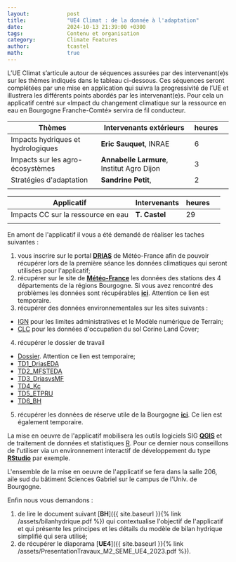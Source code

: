 ```yaml
---
layout:            post
title:             "UE4 Climat : de la donnée à l'adaptation"
date:              2024-10-13 21:39:00 +0300
tags:              Contenu et organisation
category:          Climate Features
author:            tcastel
math:              true
---
```


L’UE Climat s’articule autour de séquences assurées par des intervenant(e)s sur les thèmes indiqués dans le tableau ci-dessous. Ces séquences seront complétées par une mise en application qui suivra la progressivité de l’UE et illustrera les différents points abordés par les intervenant(e)s. Pour cela un applicatif centré sur «Impact du changement climatique sur la ressource en eau en Bourgogne Franche-Comté» servira de fil conducteur.

| Thèmes                             | Intervenants extérieurs                    | heures |   |
|------------------------------------|--------------------------------------------|--------|---|
| Impacts hydriques et hydrologiques | **Eric Sauquet**, INRAE                    | 6      |   |
| Impacts sur les agro-écosystèmes   | **Annabelle Larmure**, Institut Agro Dijon | 3      |   |
| Stratégies d'adaptation            | **Sandrine Petit**,                        | 2      |   |
|                                    |                                            |        |   |

| Applicatif                         | Intervenants  | heures |   |
|------------------------------------|---------------|--------|---|
| Impacts CC sur la ressource en eau | **T. Castel** | 29     |   |
|                                    |               |        |   |


En amont de l'applicatif il vous a été demandé de réaliser les taches suivantes :

1. vous inscrire sur le portal [**DRIAS**](http://www.drias-climat.fr/) de Météo-France afin de pouvoir récupérer lors de la première séance les données climatiques qui seront utilisées pour l'applicatif;
2. récupérer sur le site de [**Météo-France**](https://meteo.data.gouv.fr/) les données des stations des 4 départements de la régions Bourgogne. Si vous avez rencontré des problèmes les données sont récupérables [**ici**](https://filesender.renater.fr/?s=download&token=11324f87-7926-4e64-b341-34cb826c150a). Attention ce lien est temporaire.
3. récupérer des données environnementales sur les sites suivants :
  * [IGN](https://geoservices.ign.fr/documentation/diffusion/telechargement-donnees-libres.html) pour les limites administratives et le Modèle numérique de Terrain;
  * [CLC](https://www.statistiques.developpement-durable.gouv.fr/corine-land-cover-0) pour les données d'occupation du sol Corine Land Cover;
4. récupérer le dossier de travail
  * [Dossier](https://filesender.renater.fr/?s=download&token=f17d54ba-c183-4aa9-89b7-d56827350b04). Attention ce lien est temporaire;
  * [TD1_DriasEDA](https://github.com/thierrycastel/tcnotebook/blob/master/M2SEME_UE4/TD1_DriasEDA.R)
  * [TD2_MFSTEDA](https://github.com/thierrycastel/tcnotebook/blob/master/M2SEME_UE4/TD2_MFSTEDA.R)
  * [TD3_DriasvsMF](https://github.com/thierrycastel/tcnotebook/blob/master/M2SEME_UE4/TD3_DriasvsMF.R)
  * [TD4_Kc](https://github.com/thierrycastel/tcnotebook/blob/master/M2SEME_UE4/TD4_Kcjj.R)
  * [TD5_ETPRU](https://github.com/thierrycastel/tcnotebook/blob/master/M2SEME_UE4/TD5_ETPRU.R)
  * [TD6_BH](https://github.com/thierrycastel/tcnotebook/blob/master/M2SEME_UE4/TD6_BH.R)

5. récupérer les données de réserve utile de la Bourgogne [**ici**](https://filesender.renater.fr/?s=download&token=1968da6f-779f-4f21-9f15-690fffeb53e4). Ce lien est également temporaire.

La mise en oeuvre de l'applicatif mobilisera les outils logiciels SIG [**QGIS**](https://www.qgis.org/fr/site/) et de traitement de données et statistiques [R](https://www.r-project.org/). Pour ce dernier nous conseillons de l'utiliser via un environnement interactif de développement du type [**RStudio**](https://rstudio.com/products/rstudio/download/) par exemple.

L'ensemble de la mise en oeuvre de l'applicatif se fera dans la salle 206, aile sud du bâtiment Sciences Gabriel sur le campus de l'Univ. de Bourgogne.

Enfin nous vous demandons :
1. de lire le document suivant [**BH**]({{ site.baseurl }}{% link /assets/bilanhydrique.pdf %}) qui contextualise l'objectif de l'applicatif et qui présente les principes et les détails du modèle de bilan hydrique simplifié qui sera utilisé;
2. de récupérer le diaporama [**UE4**]({{ site.baseurl }}{% link /assets/PresentationTravaux_M2_SEME_UE4_2023.pdf %}).
